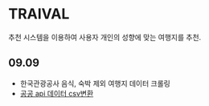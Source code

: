 # TRAIVAL
추천 시스템을 이용하여 사용자 개인의 성향에 맞는 여행지를 추천.

## 09.09

* 한국관광공사 음식, 숙박 제외 여행지 데이터 크롤링
* [공공 api 데이터 csv변환](http://wik.iptime.org/traival/travel_recommedation/-/tree/master/data_scapping/data)

